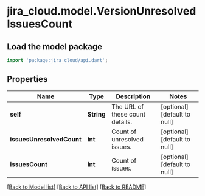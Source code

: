 # jira_cloud.model.VersionUnresolvedIssuesCount

## Load the model package
```dart
import 'package:jira_cloud/api.dart';
```

## Properties
Name | Type | Description | Notes
------------ | ------------- | ------------- | -------------
**self** | **String** | The URL of these count details. | [optional] [default to null]
**issuesUnresolvedCount** | **int** | Count of unresolved issues. | [optional] [default to null]
**issuesCount** | **int** | Count of issues. | [optional] [default to null]

[[Back to Model list]](../README.md#documentation-for-models) [[Back to API list]](../README.md#documentation-for-api-endpoints) [[Back to README]](../README.md)


